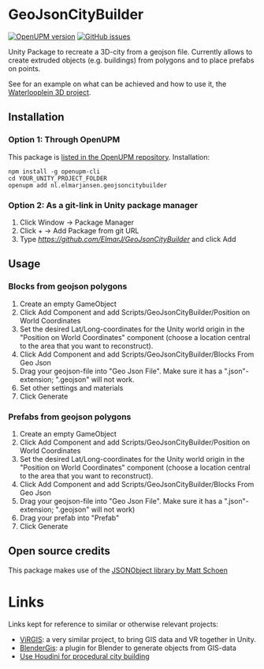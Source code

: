 # GeoJsonCityBuilder
[![OpenUPM version](https://img.shields.io/npm/v/nl.elmarjansen.geojsoncitybuilder?label=openupm&registry_uri=https://package.openupm.com)](https://openupm.com/packages/nl.elmarjansen.geojsoncitybuilder/)
[![GitHub issues](https://img.shields.io/github/issues/elmarj/GeoJsonCityBuilder)](https://github.com/ElmarJ/GeoJsonCityBuilder/issues)

Unity Package to recreate a 3D-city from a geojson file. Currently allows to create extruded objects (e.g. buildings) from polygons and to place prefabs on points.

See for an example on what can be achieved and how to use it, the [Waterlooplein 3D project](https://github.com/ElmarJ/Waterlooplein3D).

## Installation

### Option 1: Through OpenUPM

This package is [listed in the OpenUPM repository](https://openupm.com/packages/nl.elmarjansen.geojsoncitybuilder/#). Installation:

```
npm install -g openupm-cli
cd YOUR_UNITY_PROJECT_FOLDER
openupm add nl.elmarjansen.geojsoncitybuilder
```

### Option 2: As a git-link in Unity package manager

1. Click Window -> Package Manager
2. Click + -> Add Package from git URL
3. Type _https://github.com/ElmarJ/GeoJsonCityBuilder_ and click Add

## Usage

### Blocks from geojson polygons
 
 1. Create an empty GameObject
 2. Click Add Component and add Scripts/GeoJsonCityBuilder/Position on World Coordinates
 3. Set the desired Lat/Long-coordinates for the Unity world origin in the "Position on World Coordinates" component (choose a location central to the area that you want to reconstruct).
 4. Click Add Component and add Scripts/GeoJsonCityBuilder/Blocks From Geo Json
 5. Drag your geojson-file into "Geo Json File". Make sure it has a ".json"-extension; ".geojson" will not work.
 6. Set other settings and materials
 7. Click Generate

### Prefabs from geojson polygons
 
 1. Create an empty GameObject
 2. Click Add Component and add Scripts/GeoJsonCityBuilder/Position on World Coordinates
 3. Set the desired Lat/Long-coordinates for the Unity world origin in the "Position on World Coordinates" component (choose a location central to the area that you want to reconstruct).
 4. Click Add Component and add Scripts/GeoJsonCityBuilder/Blocks From Geo Json
 5. Drag your geojson-file into "Geo Json File". Make sure it has a ".json"-extension; ".geojson" will not work)
 6. Drag your prefab into "Prefab"
 7. Click Generate

## Open source credits

This package makes use of the [JSONObject library by Matt Schoen](https://github.com/mtschoen/JSONObject)

# Links

Links kept for reference to similar or otherwise relevant projects:
 - [ViRGIS](https://github.com/ViRGIS-Team/ViRGiS_v2): a very similar project, to bring GIS data and VR together in Unity.
 - [BlenderGis](https://github.com/domlysz/BlenderGIS): a plugin for Blender to generate objects from GIS-data
 - [Use Houdini for procedural city building](https://www.sidefx.com/tutorials/city-building-with-osm-data/)
